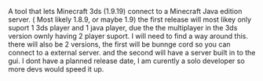 A tool that lets Minecraft 3ds (1.9.19) connect to a Minecraft Java edition server. ( Most likely 1.8.9, or maybe 1.9)
the first release will most likey only suport 1 3ds player and 1 java player, due the the multiplayer in the 3ds version ownly having 2 player suport. I will need to find a way around this. there will also be 2 versions, the first will be bunnge cord so you can connect to a external server. and the second will have a server built in to the gui.
I dont have a planned release date, I am curently a solo developer so more devs would speed it up.
